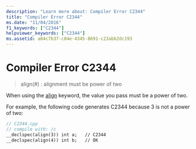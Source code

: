 ```yaml
---
description: "Learn more about: Compiler Error C2344"
title: "Compiler Error C2344"
ms.date: "11/04/2016"
f1_keywords: ["C2344"]
helpviewer_keywords: ["C2344"]
ms.assetid: a84c7b37-c84e-4345-8691-c23abb2dc193
---
```

# Compiler Error C2344

> align(#) : alignment must be power of two

When using the [align](../../cpp/align-cpp.md) keyword, the value you pass must be a power of two.

For example, the following code generates C2344 because 3 is not a power of two:

```cpp
// C2344.cpp
// compile with: /c
__declspec(align(3)) int a;   // C2344
__declspec(align(4)) int b;   // OK
```
